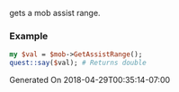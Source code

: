 gets a mob assist range.
### Example

```perl
my $val = $mob->GetAssistRange();
quest::say($val); # Returns double
```


Generated On 2018-04-29T00:35:14-07:00